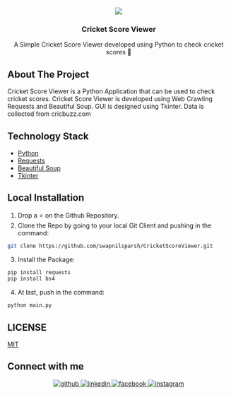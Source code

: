 
<br />
<p align="center">
  <a href="https://github.com/swapnilsparsh/CricketScoreViewer">
    <img src="https://github.com/swapnilsparsh/CricketScoreViewer/blob/master/Image/Image.png" >
  </a>

  <h3 align="center">Cricket Score Viewer</h3>

  <p align="center">
    A Simple Cricket Score Viewer developed using Python to check cricket scores 🏏
    <br />
    
  </p>
</p>

## About The Project
Cricket Score Viewer is a Python Application that can be used to check cricket scores. Cricket Score Viewer is developed using Web Crawling Requests and Beautiful Soup.
GUI is designed using Tkinter. Data is collected from cricbuzz.com

## Technology Stack

* [Python](https://www.python.org/)
* [Requests](https://www.w3schools.com/python/module_requests.asp)
* [Beautiful Soup](https://pypi.org/project/beautifulsoup4/)
* [Tkinter](https://www.tutorialspoint.com/python/python_gui_programming.htm)
## Local Installation

1. Drop a ⭐ on the Github Repository. 
2. Clone the Repo by going to your local Git Client and pushing in the command: 

```sh
git clone https://github.com/swapnilsparsh/CricketScoreViewer.git
```

3. Install the Package: 
```sh
pip install requests
pip install bs4
```

4. At last, push in the command:
```sh
python main.py
```

## LICENSE

[MIT](https://github.com/swapnilsparsh/CricketScoreViewer/blob/master/LICENSE)

## Connect with me
<div align="center">
<a href="https://github.com/swapnilsparsh" target="_blank">
<img src=https://img.shields.io/badge/github-%2324292e.svg?&style=for-the-badge&logo=github&logoColor=white alt=github style="margin-bottom: 5px;" />
</a>
<a href="https://www.linkedin.com/in/swapnil-srivastava-sparsh/" target="_blank">
<img src=https://img.shields.io/badge/linkedin-%231E77B5.svg?&style=for-the-badge&logo=linkedin&logoColor=white alt=linkedin style="margin-bottom: 5px;" />
</a>
<a href="https://www.facebook.com/sparsh.srivastava.52090/" target="_blank">
<img src=https://img.shields.io/badge/facebook-%232E87FB.svg?&style=for-the-badge&logo=facebook&logoColor=white alt=facebook style="margin-bottom: 5px;" />
</a>
<a href="https://www.instagram.com/swapnilsparsh/" target="_blank">
<img src=https://img.shields.io/badge/instagram-%23000000.svg?&style=for-the-badge&logo=instagram&logoColor=white alt=instagram style="margin-bottom: 5px;" />
</a>
</div> 


